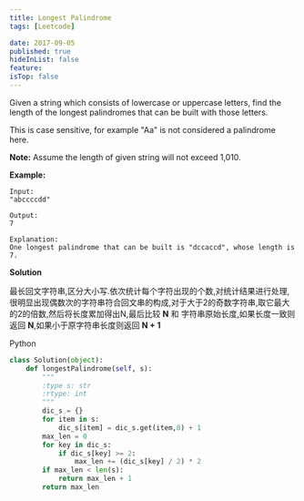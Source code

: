 ```yaml
---
title: Longest Palindrome
tags: [Leetcode]

date: 2017-09-05
published: true
hideInList: false
feature: 
isTop: false
---
```








Given a string which consists of lowercase or uppercase letters, find the length of the longest palindromes that can be built with those letters.

This is case sensitive, for example "Aa" is not considered a palindrome here.

**Note:**
Assume the length of given string will not exceed 1,010.

**Example:**

```
Input:
"abccccdd"

Output:
7

Explanation:
One longest palindrome that can be built is "dccaccd", whose length is 7.
```

**Solution**

最长回文字符串,区分大小写.依次统计每个字符出现的个数,对统计结果进行处理,很明显出现偶数次的字符串符合回文串的构成,对于大于2的奇数字符串,取它最大的2的倍数,然后将长度累加得出N,最后比较 **N** 和 字符串原始长度,如果长度一致则返回 **N**,如果小于原字符串长度则返回 **N + 1**

Python

```python
class Solution(object):
    def longestPalindrome(self, s):
        """
        :type s: str
        :rtype: int
        """
        dic_s = {}
        for item in s:
            dic_s[item] = dic_s.get(item,0) + 1
        max_len = 0
        for key in dic_s:
            if dic_s[key] >= 2:
                max_len += (dic_s[key] / 2) * 2
        if max_len < len(s):
            return max_len + 1
        return max_len
```